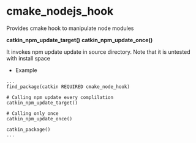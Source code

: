 cmake_nodejs_hook
===============

Provides cmake hook to manipulate node modules

**catkin_npm_update_target()**
**catkin_npm_update_once()**

It invokes npm update update in source directory. 
Note that it is untested with install space

* Example
```
...
find_package(catkin REQUIRED cmake_node_hook)

# Calling npm update every complilation
catkin_npm_update_target()

# Calling only once 
catkin_npm_update_once()

catkin_package()
...
```
